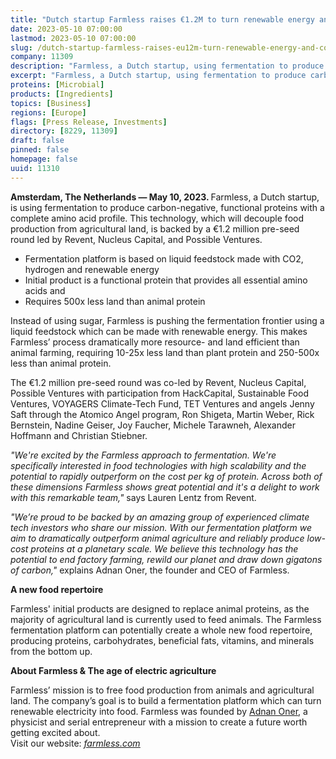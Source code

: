 ```yaml
---
title: "Dutch startup Farmless raises €1.2M to turn renewable energy and CO2 into carbon-negative food ingredients"
date: 2023-05-10 07:00:00
lastmod: 2023-05-10 07:00:00
slug: /dutch-startup-farmless-raises-eu12m-turn-renewable-energy-and-co2-carbon-negative-food
company: 11309
description: "Farmless, a Dutch startup, using fermentation to produce carbon-negative, functional proteins with a complete amino acid profile announces backing by a €1.2 million pre-seed round led by Revent, Nucleus Capital, and Possible Ventures."
excerpt: "Farmless, a Dutch startup, using fermentation to produce carbon-negative, functional proteins with a complete amino acid profile announces backing by a €1.2 million pre-seed round led by Revent, Nucleus Capital, and Possible Ventures."
proteins: [Microbial]
products: [Ingredients]
topics: [Business]
regions: [Europe]
flags: [Press Release, Investments]
directory: [8229, 11309]
draft: false
pinned: false
homepage: false
uuid: 11310
---
```

<p><strong>Amsterdam, The Netherlands — May 10, 2023. </strong>Farmless, a Dutch startup, is using fermentation to produce carbon-negative, functional proteins with a complete amino acid profile. This technology, which will decouple food production from agricultural land, is backed by a €1.2 million pre-seed round led by Revent, Nucleus Capital, and Possible Ventures.</p>
<ul>
<li>Fermentation platform is based on liquid feedstock made with CO2, hydrogen and renewable energy</li>
<li>Initial product is a functional protein that provides all essential amino acids and </li>
<li>Requires 500x less land than animal protein</li>
</ul>
<p>Instead of using sugar, Farmless is pushing the fermentation frontier using a liquid feedstock which can be made with renewable energy. This makes Farmless’ process dramatically more resource- and land efficient than animal farming, requiring 10-25x less land than plant protein and 250-500x less than animal protein.</p>
<p>The €1.2 million pre-seed round was co-led by Revent, Nucleus Capital, Possible Ventures with participation from HackCapital, Sustainable Food Ventures, VOYAGERS Climate-Tech Fund, TET Ventures and angels Jenny Saft through the Atomico Angel program, Ron Shigeta, Martin Weber, Rick Bernstein, Nadine Geiser, Joy Faucher, Michele Tarawneh, Alexander Hoffmann and Christian Stiebner.</p>
<p><em>"We're excited by the Farmless approach to fermentation. We're specifically interested in food technologies with high scalability and the potential to rapidly outperform on the cost per kg of protein. Across both of these dimensions Farmless shows great potential and it's a delight to work with this remarkable team,"</em> says Lauren Lentz from Revent.</p>
<p><em>"We’re proud to be backed by an amazing group of experienced climate tech investors who share our mission. With our fermentation platform we aim to dramatically outperform animal agriculture and reliably produce low-cost proteins at a planetary scale. We believe this technology has the potential to end factory farming, rewild our planet and draw down gigatons of carbon," </em>explains Adnan Oner, the founder and CEO of Farmless.</p>
<p><strong>A new food repertoire</strong></p>
<p>Farmless' initial products are designed to replace animal proteins, as the majority of agricultural land is currently used to feed animals. The Farmless fermentation platform can potentially create a whole new food repertoire, producing proteins, carbohydrates, beneficial fats, vitamins, and minerals from the bottom up.</p>
<p><strong>About Farmless & The age of electric agriculture</strong></p>
<p>Farmless’ mission is to free food production from animals and agricultural land. The company’s goal is to build a fermentation platform which can turn renewable electricity into food. Farmless was founded by <a href="https://www.linkedin.com/in/adnanoner/"><u>Adnan Oner</u></a>, a physicist and serial entrepreneur with a mission to create a future worth getting excited about. <br />
Visit our website: <a href="https://farmless.com/"><em><u>farmless.com</u></em></a></p>
